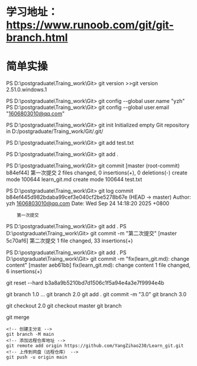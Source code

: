 # 学习地址：https://www.runoob.com/git/git-branch.html

# 简单实操
<!-- 获取git版本，验证安装 -->
PS D:\postgraduate\Traing_work\Git> git version
    >>git version 2.51.0.windows.1

<!-- 设置全局用户名，邮箱 -->
PS D:\postgraduate\Traing_work\Git> git config --global user.name "yzh"
PS D:\postgraduate\Traing_work\Git> git config --global user.email "1606803010@qq.com"

<!-- 初始化git,在当前目录下生成.git文件 -->
PS D:\postgraduate\Traing_work\Git> git init
Initialized empty Git repository in D:/postgraduate/Traing_work/Git/.git/

<!-- 临时暂存单个文件 -->
PS D:\postgraduate\Traing_work\Git> git add test.txt

<!-- 临时暂存当前目录所有文件 -->
PS D:\postgraduate\Traing_work\Git> git add .

<!-- git commit 提交保存，会打开vim编辑器，按a/i进入编辑，esc退出编辑，输入 英文":" +wq，保存并退出-->
PS D:\postgraduate\Traing_work\Git> git commit
    [master (root-commit) b84ef44] 第一次提交
    2 files changed, 0 insertions(+), 0 deletions(-)
    create mode 100644 learn_git.md
    create mode 100644 test.txt

<!-- 查询日志 -->
PS D:\postgraduate\Traing_work\Git> git log
    commit b84ef445d982bdaba99cef3e040cf2be5278b67e (HEAD -> master)
    Author: yzh <1606803010@qq.com>
    Date:   Wed Sep 24 14:18:20 2025 +0800

        第一次提交

<!-- 简化提交 -->
PS D:\postgraduate\Traing_work\Git> git add .
PS D:\postgraduate\Traing_work\Git> git commit -m "第二次提交"
    [master 5c70af6] 第二次提交
    1 file changed, 33 insertions(+)

<!-- 规范提交 -->
PS D:\postgraduate\Traing_work\Git> git add .
PS D:\postgraduate\Traing_work\Git> git commit -m "fix(learn_git.md): change content"
    [master aeb61bb] fix(learn_git.md): change content
    1 file changed, 6 insertions(+)

<!-- ！！！回退版本，!!! 删除回退之后的所有版本
git reset --hard <commit后的索引号>
    【例如：commit b3a8a9b5210bd7d1506c1f5a94e4a3e7f9994e4b (HEAD -> master)】
 -->
git reset --hard b3a8a9b5210bd7d1506c1f5a94e4a3e7f9994e4b

<!-- 不同版本的切换，分支功能branch,当前版本3.0 -->
git branch 1.0
...
git branch 2.0
git add .
git commit -m "3.0" 
    <!-- 新版本的分支是在提交后，再git branch <分支名字>创建
    这里是在2.0的分支上，创建了3.0
     -->
git branch 3.0
<!-- 切换分支\主流 -->
git checkout 2.0
git checkout master
git branch 

<!-- 将其他分支合并到当前分支：-->
git merge <branchname>

<!-- 上传到github仓库 -->
    <!-- 创建主分支 -->
    git branch -M main
    <!-- 添加远程仓库地址 -->
    git remote add origin https://github.com/YangZihao230/Learn_git.git
    <!-- 上传到网盘（远程仓库） -->
    git push -u origin main